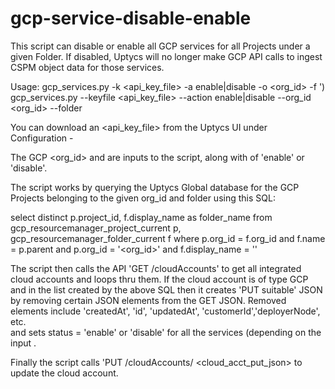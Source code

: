 # gcp-service-disable-enable
This script can disable or enable all GCP services for all Projects under a given Folder. If disabled, Uptycs will no longer make GCP API calls to ingest CSPM object data for those services.   

Usage: gcp_services.py -k <api_key_file> -a enable|disable -o <org_id> -f <folder>')
       gcp_services.py --keyfile <api_key_file> --action enable|disable --org_id <org_id> --folder <folder>

You can download an <api_key_file> from the Uptycs UI under Configuration - <your user>

The GCP <org_id> and <folder> are inputs to the script, along with <action> of 'enable' or 'disable'. 

The script works by querying the Uptycs Global database for the GCP Projects belonging to the given 
org_id and folder using this SQL: 

   select distinct p.project_id, f.display_name as folder_name
   from gcp_resourcemanager_project_current p, gcp_resourcemanager_folder_current f
   where p.org_id = f.org_id and f.name = p.parent and p.org_id = '<org_id>' 
   and f.display_name = '<folder>'

The script then calls the API 'GET /cloudAccounts' to get all integrated cloud accounts and loops thru them. 
If the cloud account is of type GCP and in the list created by the above SQL then it creates 'PUT suitable' JSON by removing 
certain JSON elements from the GET JSON. Removed elements include 'createdAt', 'id', 'updatedAt', 'customerId','deployerNode', etc.  
and sets status = 'enable' or 'disable' for all the services (depending on the input <action>.

Finally the script calls 'PUT /cloudAccounts/<id> <cloud_acct_put_json> to update the cloud account. 
